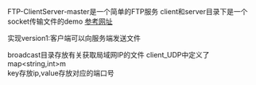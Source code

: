 FTP-ClientServer-master是一个简单的FTP服务
client和server目录下是一个socket传输文件的demo
[参考网址](https://www.jianshu.com/p/9d5e424a8930)

实现version1:客户端可以向服务端发送文件

broadcast目录存放有关获取局域网IP的文件
client_UDP中定义了map<string,int>m  
key存放ip,value存放对应的端口号


